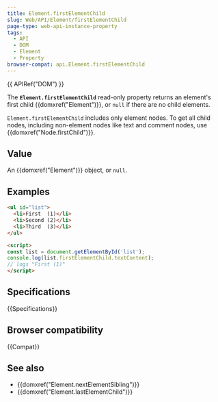 ```yaml
---
title: Element.firstElementChild
slug: Web/API/Element/firstElementChild
page-type: web-api-instance-property
tags:
  - API
  - DOM
  - Element
  - Property
browser-compat: api.Element.firstElementChild
---
```


{{ APIRef("DOM") }}

The **`Element.firstElementChild`** read-only property
returns an element's first child {{domxref("Element")}}, or `null` if there
are no child elements.

`Element.firstElementChild` includes only element nodes.
To get all child nodes, including non-element nodes like text and comment nodes, use {{domxref("Node.firstChild")}}.

## Value

An {{domxref("Element")}} object, or `null`.

## Examples

```html
<ul id="list">
  <li>First  (1)</li>
  <li>Second (2)</li>
  <li>Third  (3)</li>
</ul>

<script>
const list = document.getElementById('list');
console.log(list.firstElementChild.textContent);
// logs "First (1)"
</script>
```

## Specifications

{{Specifications}}

## Browser compatibility

{{Compat}}

## See also

- {{domxref("Element.nextElementSibling")}}
- {{domxref("Element.lastElementChild")}}

